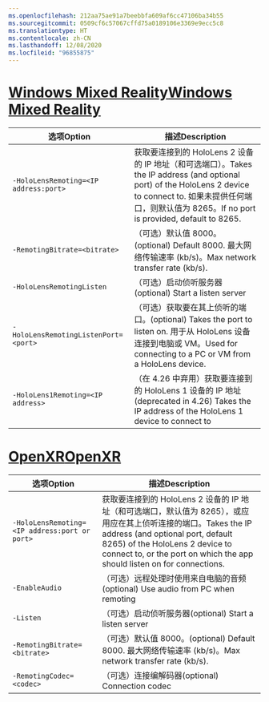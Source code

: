 ```yaml
---
ms.openlocfilehash: 212aa75ae91a7beebbfa609af6cc47106ba34b55
ms.sourcegitcommit: 0509cf6c57067cffd75a0189106e3369e9ecc5c8
ms.translationtype: HT
ms.contentlocale: zh-CN
ms.lasthandoff: 12/08/2020
ms.locfileid: "96855875"
---
```

# <a name="windows-mixed-reality"></a>[<span data-ttu-id="bb267-101">Windows Mixed Reality</span><span class="sxs-lookup"><span data-stu-id="bb267-101">Windows Mixed Reality</span></span>](#tab/wmr)

| <span data-ttu-id="bb267-102">选项</span><span class="sxs-lookup"><span data-stu-id="bb267-102">Option</span></span> | <span data-ttu-id="bb267-103">描述</span><span class="sxs-lookup"><span data-stu-id="bb267-103">Description</span></span> |
| ------ | ----------- |
| `-HoloLensRemoting=<IP address:port>` | <span data-ttu-id="bb267-104">获取要连接到的 HoloLens 2 设备的 IP 地址（和可选端口）。</span><span class="sxs-lookup"><span data-stu-id="bb267-104">Takes the IP address (and optional port) of the HoloLens 2 device to connect to.</span></span> <span data-ttu-id="bb267-105">如果未提供任何端口，则默认值为 8265。</span><span class="sxs-lookup"><span data-stu-id="bb267-105">If no port is provided, default to 8265.</span></span> |
| `-RemotingBitrate=<bitrate>` | <span data-ttu-id="bb267-106">（可选）默认值 8000。</span><span class="sxs-lookup"><span data-stu-id="bb267-106">(optional) Default 8000.</span></span> <span data-ttu-id="bb267-107">最大网络传输速率 (kb/s)。</span><span class="sxs-lookup"><span data-stu-id="bb267-107">Max network transfer rate (kb/s).</span></span> |
| `-HoloLensRemotingListen` | <span data-ttu-id="bb267-108">（可选）启动侦听服务器</span><span class="sxs-lookup"><span data-stu-id="bb267-108">(optional) Start a listen server</span></span> |
| `-HoloLensRemotingListenPort=<port>` | <span data-ttu-id="bb267-109">（可选）获取要在其上侦听的端口。</span><span class="sxs-lookup"><span data-stu-id="bb267-109">(optional) Takes the port to listen on.</span></span> <span data-ttu-id="bb267-110">用于从 HoloLens 设备连接到电脑或 VM。</span><span class="sxs-lookup"><span data-stu-id="bb267-110">Used for connecting to a PC or VM from a HoloLens device.</span></span> |
| `-HoloLens1Remoting=<IP address>` | <span data-ttu-id="bb267-111">（在 4.26 中弃用）获取要连接到的 HoloLens 1 设备的 IP 地址</span><span class="sxs-lookup"><span data-stu-id="bb267-111">(deprecated in 4.26) Takes the IP address of the HoloLens 1 device to connect to</span></span> |

# <a name="openxr"></a>[<span data-ttu-id="bb267-112">OpenXR</span><span class="sxs-lookup"><span data-stu-id="bb267-112">OpenXR</span></span>](#tab/openxr)

| <span data-ttu-id="bb267-113">选项</span><span class="sxs-lookup"><span data-stu-id="bb267-113">Option</span></span> | <span data-ttu-id="bb267-114">描述</span><span class="sxs-lookup"><span data-stu-id="bb267-114">Description</span></span> |
| ------ | ----------- |
| `-HoloLensRemoting=<IP address:port or port>` | <span data-ttu-id="bb267-115">获取要连接到的 HoloLens 2 设备的 IP 地址（和可选端口，默认值为 8265），或应用应在其上侦听连接的端口。</span><span class="sxs-lookup"><span data-stu-id="bb267-115">Takes the IP address (and optional port, default 8265) of the HoloLens 2 device to connect to, or the port on which the app should listen on for connections.</span></span> |
| `-EnableAudio` | <span data-ttu-id="bb267-116">（可选）远程处理时使用来自电脑的音频</span><span class="sxs-lookup"><span data-stu-id="bb267-116">(optional) Use audio from PC when remoting</span></span>  |
| `-Listen` | <span data-ttu-id="bb267-117">（可选）启动侦听服务器</span><span class="sxs-lookup"><span data-stu-id="bb267-117">(optional) Start a listen server</span></span> |
| `-RemotingBitrate=<bitrate>` | <span data-ttu-id="bb267-118">（可选）默认值 8000。</span><span class="sxs-lookup"><span data-stu-id="bb267-118">(optional) Default 8000.</span></span> <span data-ttu-id="bb267-119">最大网络传输速率 (kb/s)。</span><span class="sxs-lookup"><span data-stu-id="bb267-119">Max network transfer rate (kb/s).</span></span> |
| `-RemotingCodec=<codec>` | <span data-ttu-id="bb267-120">（可选）连接编解码器</span><span class="sxs-lookup"><span data-stu-id="bb267-120">(optional) Connection codec</span></span>  |